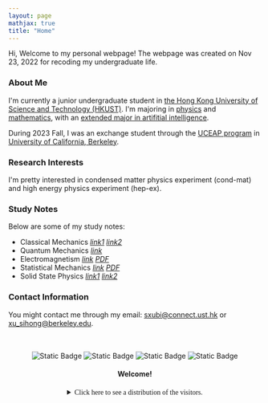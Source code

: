 ```yaml
---
layout: page
mathjax: true
title: "Home"
---
```


Hi, Welcome to my personal webpage! The webpage was created on Nov 23, 2022 for recoding my undergraduate life.  

### About Me
I'm currently a junior undergraduate student in [the Hong Kong University of Science and Technology (HKUST)](https://hkust.edu.hk). I'm majoring in [physics](https://physics.ust.hk/) and [mathematics](https://www.math.hkust.edu.hk/), with an [extended major in artifitial intelligence](https://join.hkust.edu.hk/our-programs/extended-major-ai).

During 2023 Fall, I was an exchange student through the [UCEAP program](https://reciprocity.uceap.universityofcalifornia.edu/) in [University of California, Berkeley](https://www.berkeley.edu/).  

### Research Interests
I'm pretty interested in condensed matter physics experiment (cond-mat) and high energy physics experiment (hep-ex).

### Study Notes
Below are some of my study notes:
* Classical Mechanics [*link1*](https://sxubi.github.io/CM-Midterm-Notes/)  [*link2*](https://sxubi.github.io/CM-final/)
* Quantum Mechanics [*link*](https://sxubi.github.io/QM/)
* Electromagnetism [*link*](https://sxubi.github.io/EM1/)  [*PDF*](https://sxubi.github.io/photos/PHYSICS110.pdf)
* Statistical Mechanics [*link*](https://sxubi.github.io/SM/)  [*PDF*](https://sxubi.github.io/photos/PHYSICS112.pdf)
* Solid State Physics [*link1*](https://sxubi.github.io/solidphys1/) [*link2*](https://sxubi.github.io/solidphys2/)

### Contact Information
You might contact me through my email: <sxubi@connect.ust.hk> or <xu_sihong@berkeley.edu>.

<br />
<br />
<center><img alt="Static Badge" src="https://img.shields.io/badge/Created-2022%2F11%2F23-seagreen">
 <img alt="Static Badge" src="https://img.shields.io/badge/Last_Updated-2023%2F10%2F31-seagreen">
<img alt="Static Badge" src="https://img.shields.io/badge/HKUST-Physics_%26_Mathematics-yellow"> <img alt="Static Badge" src="https://img.shields.io/badge/UC_Berkeley-Exchange-blue"> 
</center>

#### <center>Welcome!</center>
<center><details><summary><font face = Avenir>Click here to see a distribution of the visitors.</font></summary>
<script type='text/javascript' id='clustrmaps' src='//cdn.clustrmaps.com/map_v2.js?cl=d4d4d4&w=301&t=m&d=-wIi8lRWum9T5wlMdFcNQgLl1ISyBlWlxtmNUJHtlZY&co=ffffff&cmo=0f4d92&cmn=0f4d92&ct=000000'></script>   
</details></center>

